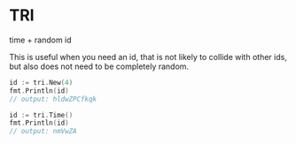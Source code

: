 # TRI

time + random id

This is useful when you need an id, that is not likely to collide with other ids, but also does not need to be completely random.

```Go
id := tri.New(4)
fmt.Println(id)
// output: hldwZPCfkqk
```

```Go
id := tri.Time()
fmt.Println(id)
// output: nmVwZA
```



